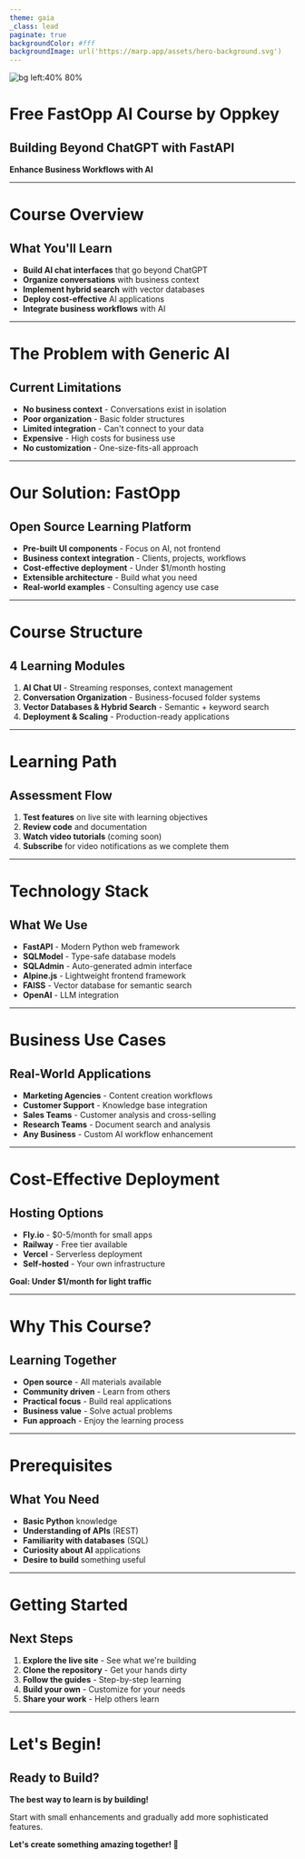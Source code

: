 ```yaml
---
theme: gaia
_class: lead
paginate: true
backgroundColor: #fff
backgroundImage: url('https://marp.app/assets/hero-background.svg')
---
```


![bg left:40% 80%](https://oppkey.com/static/logo.jpg)

# **Free FastOpp AI Course by Oppkey**
## Building Beyond ChatGPT with FastAPI

**Enhance Business Workflows with AI**

---

# Course Overview

## What You'll Learn

- **Build AI chat interfaces** that go beyond ChatGPT
- **Organize conversations** with business context
- **Implement hybrid search** with vector databases
- **Deploy cost-effective** AI applications
- **Integrate business workflows** with AI

---

# The Problem with Generic AI

## Current Limitations

- **No business context** - Conversations exist in isolation
- **Poor organization** - Basic folder structures
- **Limited integration** - Can't connect to your data
- **Expensive** - High costs for business use
- **No customization** - One-size-fits-all approach

---

# Our Solution: FastOpp

## Open Source Learning Platform

- **Pre-built UI components** - Focus on AI, not frontend
- **Business context integration** - Clients, projects, workflows
- **Cost-effective deployment** - Under $1/month hosting
- **Extensible architecture** - Build what you need
- **Real-world examples** - Consulting agency use case

---

# Course Structure

## 4 Learning Modules

1. **AI Chat UI** - Streaming responses, context management
2. **Conversation Organization** - Business-focused folder systems
3. **Vector Databases & Hybrid Search** - Semantic + keyword search
4. **Deployment & Scaling** - Production-ready applications

---

# Learning Path

## Assessment Flow

1. **Test features** on live site with learning objectives
2. **Review code** and documentation
3. **Watch video tutorials** (coming soon)
4. **Subscribe** for video notifications as we complete them

---

# Technology Stack

## What We Use

- **FastAPI** - Modern Python web framework
- **SQLModel** - Type-safe database models
- **SQLAdmin** - Auto-generated admin interface
- **Alpine.js** - Lightweight frontend framework
- **FAISS** - Vector database for semantic search
- **OpenAI** - LLM integration

---

# Business Use Cases

## Real-World Applications

- **Marketing Agencies** - Content creation workflows
- **Customer Support** - Knowledge base integration
- **Sales Teams** - Customer analysis and cross-selling
- **Research Teams** - Document search and analysis
- **Any Business** - Custom AI workflow enhancement

---

# Cost-Effective Deployment

## Hosting Options

- **Fly.io** - $0-5/month for small apps
- **Railway** - Free tier available
- **Vercel** - Serverless deployment
- **Self-hosted** - Your own infrastructure

**Goal: Under $1/month for light traffic**

---

# Why This Course?

## Learning Together

- **Open source** - All materials available
- **Community driven** - Learn from others
- **Practical focus** - Build real applications
- **Business value** - Solve actual problems
- **Fun approach** - Enjoy the learning process

---

# Prerequisites

## What You Need

- **Basic Python** knowledge
- **Understanding of APIs** (REST)
- **Familiarity with databases** (SQL)
- **Curiosity about AI** applications
- **Desire to build** something useful

---

# Getting Started

## Next Steps

1. **Explore the live site** - See what we're building
2. **Clone the repository** - Get your hands dirty
3. **Follow the guides** - Step-by-step learning
4. **Build your own** - Customize for your needs
5. **Share your work** - Help others learn

---

# Let's Begin!

## Ready to Build?

**The best way to learn is by building!**

Start with small enhancements and gradually add more sophisticated features.

**Let's create something amazing together! 🚀**
